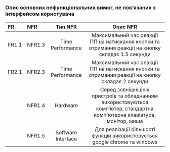 ### Опис основних нефункціональних вимог, не пов’язаних з інтерфейсом користувача

|FR|NFR|Тип NFR|Опис NFR|
|:-|:-|:-:|:-:|
|FR1.1|NFR1.3|Time Performance|Максимальний час реакції ПП на натискання кнопки та отримання реакції на кнопку складає 1.5 секунди|
|FR2.1|NFR2.3|Time Performance|Максимальний час реакції ПП на натискання кнопки та отримання реакції на кнопку складає 2 секунди|
||NFR1.4|Hardware|Серед зовнішнішніх пристроїв та обладнанням використовуються комп’ютер, стандартна комп'ютерна клавіатура, монітор, миша|
||NFR1.5|Software Interface|Для реалізації більшості функцій використовується google chrome та windows|
